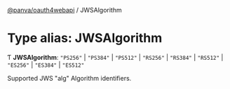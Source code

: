 [@panva/oauth4webapi](../README.md) / JWSAlgorithm

# Type alias: JWSAlgorithm

Ƭ **JWSAlgorithm**: ``"PS256"`` \| ``"PS384"`` \| ``"PS512"`` \| ``"RS256"`` \| ``"RS384"`` \| ``"RS512"`` \| ``"ES256"`` \| ``"ES384"`` \| ``"ES512"``

Supported JWS "alg" Algorithm identifiers.
